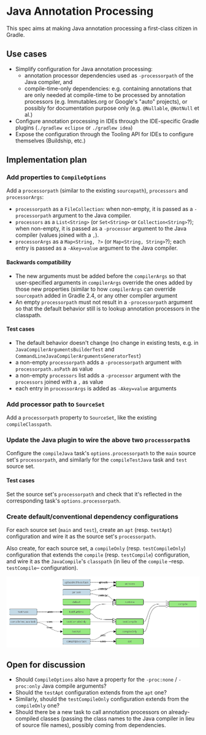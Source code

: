 # Java Annotation Processing

This spec aims at making Java annotation processing a first-class citizen in Gradle.

## Use cases

 * Simplify configuration for Java annotation processing:
   * annotation processor dependencies used as `-processorpath` of the Java compiler, and
   * compile-time-only dependencies: e.g. containing annotations that are only needed at compile-time to be processed by annotation processors (e.g. Immutables.org or Google's "auto" projects), or possibly for documentation purpose only (e.g. `@Nullable`, `@NotNull` et al.)
 * Configure annotation processing in IDEs through the IDE-specific Gradle plugins (`./gradlew eclipse` or `./gradlew idea`)
 * Expose the configuration through the Tooling API for IDEs to configure themselves (Buildship, etc.)

## Implementation plan

### Add properties to `CompileOptions`

Add a `processorpath` (similar to the existing `sourcepath`), `processors` and `processorArgs`:

 * `processorpath` as a `FileCollection`: when non-empty, it is passed as a `-processorpath` argument to the Java compiler.
 * `processors` as a `List<String>` (or `Set<String>` or `Collection<String>`?); when non-empty, it is passed as a `-processor` argument to the Java compiler (values joined with a `,`).
 * `processorArgs` as a `Map<String, ?>` (or `Map<String, String>`?); each entry is passed as a `-Akey=value` argument to the Java compiler.

#### Backwards compatibility

 * The new arguments must be added before the `compilerArgs` so that user-specified arguments in `compilerArgs` override the ones added by those new properties (similar to how `compilerArgs` can override `sourcepath` added in Gradle 2.4, or any other compiler argument
 * An empty `processorpath` must not result in a `-processorpath` argument so that the default behavior still is to lookup annotation processors in the classpath.

#### Test cases

 * The default behavior doesn't change (no change in existing tests, e.g. in `JavaCompilerArgumentsBuilderTest` and `CommandLineJavaCompilerArgumentsGeneratorTest`)
 * a non-empty `processorpath` adds a `-processorpath` argument with `processorpath.asPath` as value
 * a non-empty `processors` list adds a `-processor` argument with the `processors` joined with a `,` as value
 * each entry in `processorArgs` is added as `-Akey=value` arguments

### Add processor path to `SourceSet`

Add a `processorpath` property to `SourceSet`, like the existing `compileClasspath`.

### Update the Java plugin to wire the above two `processorpath`s

Configure the `compileJava` task's `options.processorpath` to the `main` source set's `processorpath`, and similarly for the `compileTestJava` task and `test` source set.

#### Test cases

Set the source set's `processorpath` and check that it's reflected in the corresponding task's `options.processorpath`.

### Create default/conventional dependency configurations

For each source set (`main` and `test`), create an `apt` (resp. `testApt`) configuration and wire it as the source set's `processorpath`.

Also create, for each source set, a `compileOnly` (resp. `testCompileOnly`) configuration that extends the `compile` (resp. `testCompile`) configuration, and wire it as the `JavaCompile`'s `classpath` (in lieu of the `compile` –resp. `testCompile`– configuration).

![Java Plugin Configurations](img/annotation_processing_javaPluginConfigurations.png)

## Open for discussion

 * Should  `CompileOptions` also have a property for the `-proc:none` / `-proc:only` Java compile arguments?
 * Should the `testApt` configuration extends from the `apt` one?
 * Similarly, should the `testCompileOnly` configuration extends from the `compileOnly` one?
 * Should there be a new task to call annotation processors on already-compiled classes (passing the class names to the Java compiler in lieu of source file names), possibly coming from dependencies.


